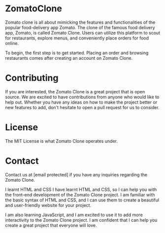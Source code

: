 # ZomatoClone
Zomato clone is all about mimicking the features and functionalities of the popular food-delivery app Zomato.
The clone of the famous food delivery app, Zomato, is called Zomato Clone. Users can utilize this platform to scout for restaurants, explore menus, and conveniently place orders for food online.

To begin, the first step is to get started.
Placing an order and browsing restaurants comes after creating an account on Zomato Clone.

# Contributing
If you are interested, the Zomato Clone is a great project that is open source. We are excited to have contributions from anyone who would like to help out. Whether you have any ideas on how to make the project better or new features to add, don't hesitate to open a pull request for us to consider.

# License
The MIT License is what Zomato Clone operates under.

# Contact
Contact us at [email protected] if you have any inquiries regarding the Zomato Clone.

I learnt HTML and CSS
I have learnt HTML and CSS, so I can help you with the front-end development of the Zomato Clone project. I am familiar with the basic syntax of HTML and CSS, and I can use them to create a beautiful and user-friendly website for your project.

I am also learning JavaScript, and I am excited to use it to add more interactivity to the Zomato Clone project. I am confident that I can help you create a great project that everyone will love.
